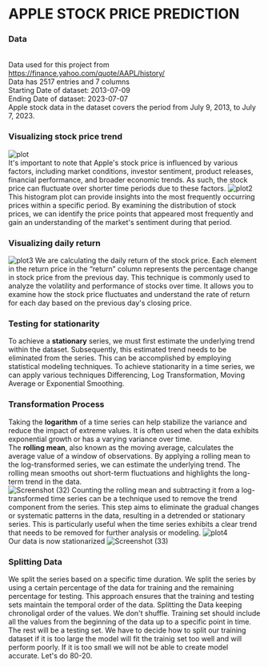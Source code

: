 # APPLE STOCK PRICE PREDICTION

### Data
<br>Data used for this project from https://finance.yahoo.com/quote/AAPL/history/
<br>Data has 2517 entries and 7 columns
<br>Starting Date of dataset: 2013-07-09
<br>Ending Date of dataset:   2023-07-07
<br>Apple stock data in the dataset covers the period from July 9, 2013, to July 7, 2023.
### Visualizing stock price trend
![plot](https://github.com/stepgrig/AAPL-stock-price-prediction/assets/103223897/4ff39651-1860-464f-b599-e5a6bd8f98ed)
<br>It's important to note that Apple's stock price is influenced by various factors, including market conditions, investor sentiment, product releases, financial performance, and broader economic trends. As such, the stock price can fluctuate over shorter time periods due to these factors.
![plot2](https://github.com/stepgrig/AAPL-stock-price-prediction/assets/103223897/5112646c-783e-4640-b757-63ca5c9ed441)
<br>This histogram plot can provide insights into the most frequently occurring prices within a specific period. By examining the distribution of stock prices, we can identify the price points that appeared most frequently and gain an understanding of the market's sentiment during that period.
### Visualizing daily return
![plot3](https://github.com/stepgrig/AAPL-stock-price-prediction/assets/103223897/4357895c-d392-44f5-9f0a-18626e24a5f2)
We are calculating the daily return of the stock price. Each element in the return price in the “return” column represents the percentage change in stock price from the previous day.  This technique is commonly used to analyze the volatility and performance of stocks over time. It allows you to examine how the stock price fluctuates and understand the rate of return for each day based on the previous day's closing price.
### Testing for stationarity
To achieve a **stationary** series, we must first estimate the underlying trend within the dataset. Subsequently, this estimated trend needs to be eliminated from the series. This can be accomplished by employing statistical modeling techniques.
To achieve stationarity in a time series, we can apply various techniques Differencing, Log Transformation, Moving Average or Exponential Smoothing.
### Transformation Process
Taking the **logarithm** of a time series can help stabilize the variance and reduce the impact of extreme values. It is often used when the data exhibits exponential growth or has a varying variance over time.
<br>The **rolling mean**, also known as the moving average, calculates the average value of a window of observations. By applying a rolling mean to the log-transformed series, we can estimate the underlying trend. The rolling mean smooths out short-term fluctuations and highlights the long-term trend in the data.
 <br>![Screenshot (32)](https://github.com/stepgrig/AAPL-stock-price-prediction/assets/103223897/1294d8ee-a3e7-4e3f-889b-703346b36d53)
Counting the rolling mean and subtracting it from a log-transformed time series can be a technique used to remove the trend component from the series. This step aims to eliminate the gradual changes or systematic patterns in the data, resulting in a detrended or stationary series. This is particularly useful when the time series exhibits a clear trend that needs to be removed for further analysis or modeling.
![plot4](https://github.com/stepgrig/AAPL-stock-price-prediction/assets/103223897/7f31e8b4-7a8b-40d7-b9cf-67842f09493c)
<br>Our data is now stationarized 
![Screenshot (33)](https://github.com/stepgrig/AAPL-stock-price-prediction/assets/103223897/a41e7870-21a3-44e7-9171-5f5575255217)
### Splitting Data
We split the series based on a specific time duration. We split the series by using a certain percentage of the data for training and the remaining percentage for testing. This approach ensures that the training and testing sets maintain the temporal order of the data.
Splitting the Data keeping chronoligal order of the values. We don't shuffle. Training set should include all the values from the beginning of the data up to a specific point in time. The rest will be a testing set. We have to decide how to split our training dataset if it is too large the model will fit the trainig set too well and will perform poorly. If it is too small we will not be able to create model accurate. Let's do 80-20.

